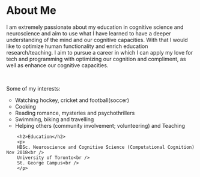 # About Me 

I am extremely passionate about my education in cognitive science and neuroscience and aim to use what I have learned to have a deeper understanding of the mind and our cognitive capacities. With that I would like to optimize human functionality and enrich education research/teaching. I aim to pursue a career in which I can apply my love for tech and programming with optimizing our cognition and compliment, as well as enhance our cognitive capacities.

<br> 

<p>
		Some of my interests: </p>
		<ul type="circle">
			<li>Watching hockey, cricket and football(soccer)</li>
			<li>Cooking</li>
			<li>Reading romance, mysteries and psychothrillers</li>
			<li>Swimming, biking and travelling</li>
			<li>Helping others (community involvement; volunteering) and Teaching</li>
		</ul>

		<h2>Education</h2>
		<p>
		HBSc. Neuroscience and Cognitive Science (Computational Cognition) Nov 2018<br />
		University of Toronto<br />
		St. George Campus<br />
		</p>
